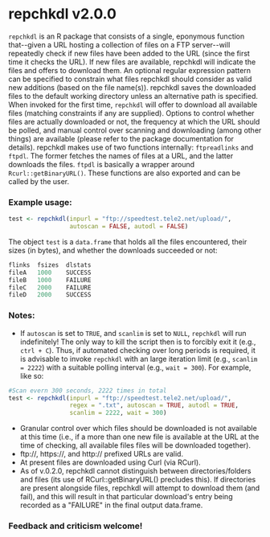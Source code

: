 # repchkdl v2.0.0
`repchkdl` is an R package that consists of a single, eponymous function that--given a URL hosting a collection of files on a FTP server--will repeatedly check if new files have been added to the URL (since the first time it checks the URL). If new files are available, repchkdl will indicate the files and offers to download them. An optional regular expression pattern can be specified to constrain what files repchkdl should consider as valid new additions (based on the file name(s)). repchkdl saves the downloaded files to the default working directory unless an alternative path is specified. When invoked for the first time, `repchkdl` will offer to download all available files (matching constraints if any are supplied). Options to control whether files are actually downloaded or not, the frequency at which the URL should be polled, and manual control over scanning and downloading (among other things) are available (please refer to the package documentation for details). repchkdl makes use of two functions internally: `ftpreadlinks` and `ftpdl`. The former fetches the names of files at a URL, and the latter downloads the files. `ftpdl` is basically a wrapper around `Rcurl::getBinaryURL()`. These functions are also exported and can be called by the user.


### Example usage:
````R
test <- repchkdl(inpurl = "ftp://speedtest.tele2.net/upload/", 
                 autoscan = FALSE, autodl = FALSE)
````
The object `test` is a `data.frame` that holds all the files encountered, their sizes (in bytes), and whether the downloads succeeded or not:
```R
flinks  fsizes  dlstats
fileA   1000    SUCCESS
fileB   1000    FAILURE
fileC   2000    FAILURE
fileD   2000    SUCCESS
````


### Notes:
* If `autoscan` is set to `TRUE`, and `scanlim` is set to `NULL`, `repchkdl` will run indefinitely! The only way to kill the script then is to forcibly exit it (e.g., `ctrl + C`). Thus, if automated checking over long periods is required, it is advisable to invoke `repchkdl` with an large iteration limit (e.g., `scanlim = 2222`) with a suitable polling interval (e.g., `wait = 300`). For example, like so:
````R
#Scan evern 300 seconds, 2222 times in total
test <- repchkdl(inpurl = "ftp://speedtest.tele2.net/upload/", 
                 regex = ".txt", autoscan = TRUE, autodl = TRUE, 
                 scanlim = 2222, wait = 300)
````
*  Granular control over which files should be downloaded is not available at this time (i.e., if a more than one new file is available at the URL at the time of checking, all available files files will be downloaded together).
* ftp://, https://, and http:// prefixed URLs are valid.
* At present files are downloaded using Curl (via RCurl).
* As of v.0.2.0, repchkdl cannot distinguish between directories/folders and files (its use of RCurl::getBinaryURL() precludes this). If directories are present alongside files, repchkdl will attempt to download them (and fail), and this will result in that particular download's entry being recorded as a "FAILURE" in the final output data.frame.


### Feedback and criticism welcome!
